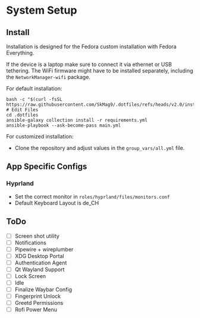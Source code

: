 # System Setup

## Install

Installation is designed for the Fedora custom installation with Fedora Everything. 

If the device is a laptop make sure to connect it via ethernet or USB tethering. The WiFi firmware might have to be installed separately, including the ``NetworkManager-wifi`` package.

For default installation:

```shell
bash -c "$(curl -fsSL https://raw.githubusercontent.com/SkMag9/.dotfiles/refs/heads/v2.0/install.sh)"
# Edit Files
cd .dotfiles
ansible-galaxy collection install -r requirements.yml
ansible-playbook --ask-become-pass main.yml
```

For customized installation:

- Clone the repository and adjust values in the ``group_vars/all.yml`` file.

## App Specific Configs

### Hyprland

- Set the correct monitor in ``roles/hyprland/files/monitors.conf``
- Default Keyboard Layout is de_CH


## ToDo

- [ ] Screen shot utility
- [ ] Notifications
- [ ] Pipewire + wireplumber
- [ ] XDG Desktop Portal
- [ ] Authentication Agent
- [ ] Qt Wayland Support
- [ ] Lock Screen
- [ ] Idle
- [ ] Finalize Waybar Config
- [ ] Fingerprint Unlock
- [ ] Greetd Permissions
- [ ] Rofi Power Menu

